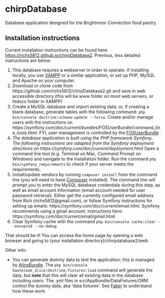 chirpDatabase
=============

Database application designed for the Brightmoor Connection food pantry.

<h2>Installation instructions</h2>
<p>Current installation instructions can be found here: <a href="https://richs5812.github.io/chirpDatabase2/">https://richs5812.github.io/chirpDatabase2</a>. Previous, less detailed instructions are below.</p>


<ol>
	<li>This database requires a webserver in order to operate. If installing locally, you use <a href="https://www.apachefriends.org/index.html">XAMPP</a> or a similar application, or set up PHP, MySQL and Apache on your computer.</li>
	<li>Download or clone code from https://github.com/richs5812/chirpDatabase2.git and save in web accessible directory (this will be www folder on most web servers, or htdocs folder in XAMPP)</li>
	<li>Create a MySQL database and import existing data; or, if creating a blank database, generate tables with the following command: <code>php bin/console doctrine:schema:update --force</code>. Create and/or manage users with the instructions on https://symfony.com/doc/current/bundles/FOSUserBundle/command_line_tools.html. FYI, user management is controlled by the <a href="https://symfony.com/doc/current/bundles/FOSUserBundle/index.html">FOSUserBundle</a></li>
	<li><em>The database application is built using the PHP framework Symfony. The following instructions are adapted from the Symfony deployment directions on https://symfony.com/doc/current/deployment.html</em> Open a command line tool (e.g. Terminal on Mac, Command Prompt on Windows) and navigate to the installation folder. Run the command <code>php bin/symfony_requirements</code> to check if your server meets the requirements.</li>
	<li>Install/update vendors by running <code>composer install</code> from the command line (you will need to have <a href="https://getcomposer.org/">Composer</a> installed). The command line will prompt you to enter the MySQL database credentials during this step, as well as email account information (email account needed for user password retrieval). Either get the currently configured email address from Rich (richs5812@gmail.com), or follow Symfony instructions for setting up emails: https://symfony.com/doc/current/email.html. Symfony recommends using a gmail account; instructions here: https://symfony.com/doc/current/email/gmail.html.</li>
	<li>Clear Symfony cache with the command <code>php bin/console cache:clear --env=prod --no-debug</code></li>
</ol>

That should be it! You can access the home page by opening a web browser and going to (your installation directory)/chirpdatabase2/web

Other info:

<ul>
	<li>You can generate dummy data to test the application; this is managed by <a href="https://github.com/hautelook/AliceBundle#documentation">AliceBundle</a>. The <code>php bin/console hautelook_alice:doctrine:fixtures:load</code> command will generate the data, but <strong>note</strong> that this will clear all existing data in the database including users. The .yml files in src/AppBundle/DataFixtures/ORM control the dummy data, aka 'data fixtures'. See <a href="https://github.com/fzaninotto/Faker">Faker</a> to understand how these work.</li>
</ul>
